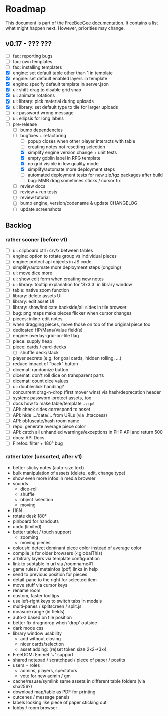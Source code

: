 # Roadmap

This document is part of the [FreeBeeGee documentation](DOCS.md). It contains a list what might happen next. However, priorities may change.

## v0.17 - ??? ???

* [ ] faq: reporting bugs
* [ ] faq: own templates
* [ ] faq: installing templates
* [X] engine: set default table other than 1 in template
* [X] engine: set default enabled layers in template
* [X] engine: specify default template in server.json
* [X] ui: shift-drag to disable grid snap
* [X] ui: animate rotations
* [X] ui: library: pick material during uploads
* [X] ui: library: set default type to tile for larger uploads
* [ ] ui: password wrong message
* [ ] ui: ellipsis for long labels
* [ ] pre-release
  * [ ] bump dependencies
  * [ ] bugfixes + refactoring
    * [ ] popup closes when other player interacts with table
    * [ ] creating notes not resetting selection
    * [X] simplify engine version change + unit tests
    * [X] empty goblin label in RPG template
    * [X] no grid visible in low quality mode
    * [X] simplify/automate more deployment steps
    * [ ] automated deployment tests for new zip/tgz packages after build
    * [ ] bug: MMB drag sometimes sticks / cursor fix
  * [ ] review docs
  * [ ] review + run tests
  * [ ] review tutorial
  * [ ] bump engine, version/codename & update CHANGELOG
  * [ ] update screenshots

## Backlog

### rather sooner (before v1)

* [ ] ui: clipboard ctrl+c/v/x between tables
* [ ] engine: option to rotate group vs individual pieces
* [ ] engine: protect api objects in JS code
* [ ] simplify/automate more deployment steps (ongoing)
* [ ] ui: move dice more
* [ ] ui: show edit form when creating new notes
* [ ] ui: library: tooltip explanation for '3x3:3' in library window
* [ ] table: native zoom function
* [ ] library: delete assets UI
* [ ] library: edit asset UI
* [ ] library: show/indicate backside/all sides in tile browser
* [ ] bug: png maps make pieces flicker when cursor changes
* [ ] pieces: inline-edit notes
* [ ] when dragging pieces, move those on top of the original piece too
* [ ] dedicated HP/Mana/Value field(s)
* [ ] engine: overlay-grid-on-tile flag
* [ ] piece: supply heap
* [ ] piece: cards / card-decks
  * [ ] shuffle deck/stack
* [ ] player secrets (e.g. for goal cards, hidden rolling, ...)
* [ ] reduce impact of "back" button
* [ ] dicemat: randomize button
* [ ] dicemat: don't roll dice on transparent parts
* [ ] dicemat: count dice values
* [ ] ui: doubleclick handling?
* [ ] concurrent drag-n-drop (first mover wins) via hash/deprecation header
* [ ] system: password-protect assets, too
* [ ] docs how to make table/template `.zip`s
* [ ] API: check sides correspond to asset
* [ ] API: hide .../data/... from URLs (via .htaccess)
* [ ] API: obfuscate/hash room name
* [ ] repo: generate average piece color
* [ ] API: catch all unhandled warnings/exceptions in PHP API and return 500
* [ ] docs: API Docs
* [ ] Firefox: filter + 180° bug

### rather later (unsorted, after v1)

* better sticky notes (auto-size text)
* bulk manipulation of assets (delete, edit, change type)
* show even more infos in media browser
* sounds
  * dice-roll
  * shuffle
  * object selection
  * moving
* I18N
* rotate desk 180°
* pinboard for handouts
* undo (limited)
* better tablet / touch support
  * zooming
  * moving pieces
* color.sh: detect dominant piece color instead of average color
* compile js for older browsers (<globalThis)
* arbitrary layers via template configuration
* link to subtable in url via /roomname#1
* game rules / metainfos (pdf) links in help
* send to previous position for pieces
* detail-pane to the right for selected item
* move stuff via cursor keys
* rename room
* custom, faster tooltips
* use left-right keys to switch tabs in modals
* multi-panes / splitscreen / split.js
* measure range (in fields)
* auto-z based on tile position
* better fix dragndrop when 'drop' outside
* dark mode css
* library window usability
  * add without closing
  * nicer cards/selection
  * asset adding: (re)set token size 2x2->3x4
* FreeDOM: Emmet '~' support
* shared notepad / scratchpad / piece of paper / postits
* users + roles
  * admins, players, spectators
  * vote for new admin / gm
* cache/resuse/symlink same assets in different table folders (via sha256?)
* download map/table as PDF for printing
* cutcenes / message panels
* labels looking like piece of paper sticking out
* lobby / room browser
